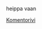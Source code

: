 heippa vaan

[Komentorivi](https://github.com/sansilla/ot-harjoitustyo/blob/master/laskarit/viikko1/komentorivi.txt)
